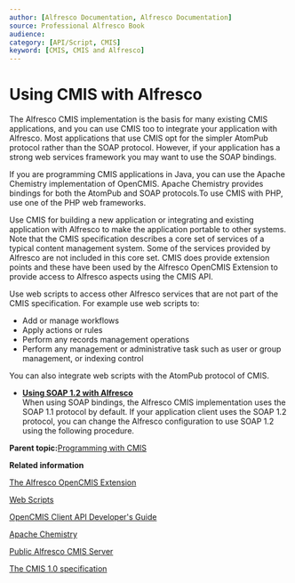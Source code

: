 ```yaml
---
author: [Alfresco Documentation, Alfresco Documentation]
source: Professional Alfresco Book
audience: 
category: [API/Script, CMIS]
keyword: [CMIS, CMIS and Alfresco]
---
```


# Using CMIS with Alfresco

The Alfresco CMIS implementation is the basis for many existing CMIS applications, and you can use CMIS too to integrate your application with Alfresco. Most applications that use CMIS opt for the simpler AtomPub protocol rather than the SOAP protocol. However, if your application has a strong web services framework you may want to use the SOAP bindings.

If you are programming CMIS applications in Java, you can use the Apache Chemistry implementation of OpenCMIS. Apache Chemistry provides bindings for both the AtomPub and SOAP protocols.To use CMIS with PHP, use one of the PHP web frameworks.

Use CMIS for building a new application or integrating and existing application with Alfresco to make the application portable to other systems. Note that the CMIS specification describes a core set of services of a typical content management system. Some of the services provided by Alfresco are not included in this core set. CMIS does provide extension points and these have been used by the Alfresco OpenCMIS Extension to provide access to Alfresco aspects using the CMIS API.

Use web scripts to access other Alfresco services that are not part of the CMIS specification. For example use web scripts to:

-   Add or manage workflows
-   Apply actions or rules
-   Perform any records management operations
-   Perform any management or administrative task such as user or group management, or indexing control

You can also integrate web scripts with the AtomPub protocol of CMIS.

-   **[Using SOAP 1.2 with Alfresco](../tasks/cmis-soap12.md)**  
When using SOAP bindings, the Alfresco CMIS implementation uses the SOAP 1.1 protocol by default. If your application client uses the SOAP 1.2 protocol, you can change the Alfresco configuration to use SOAP 1.2 using the following procedure.

**Parent topic:**[Programming with CMIS](../concepts/cmis-about.md)

**Related information**  


[The Alfresco OpenCMIS Extension](opencmis-ext-intro.md)

[Web Scripts](ws-architecture.md)

[OpenCMIS Client API Developer's Guide](http://chemistry.apache.org/java/developing/guide.html)

[Apache Chemistry](http://chemistry.apache.org/)

[Public Alfresco CMIS Server](http://cmis.alfresco.com)

[The CMIS 1.0 specification](http://docs.oasis-open.org/cmis/CMIS/v1.0/os/cmis-spec-v1.0.html)

